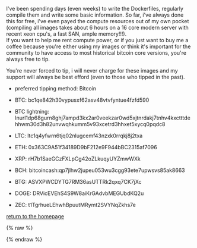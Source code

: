 I've been spending days (even weeks) to write the Dockerfiles, regularly compile them and write some basic information. So far, i've always done this for free, i've even payed the compute resources out of my own pocket (compiling all images takes about 6 hours on a 16 core modern server with recent xeon cpu's, a fast SAN, ample memory!!!).  
If you want to help me rent compute power, or if you just want to buy me a coffee because you're either using my images or think it's important for the community to have access to most historical bitcoin core versions, you're always free to tip.  

You're never forced to tip, i will never charge for these images and my support will always be best efford (even to those who tipped in the past).

* preferred tipping method: Bitcoin

* BTC: bc1qe842h30vypusxf62asv48vtvfyntue4fzfd590
* BTC lightning: lnurl1dp68gurn8ghj7ampd3kx2ar0veekzar0wd5xjtnrdakj7tnhv4kxctttdehhwm30d3h82unvwqhkumm5v93xcetrd3hhxet5xycq0pqdc8
* LTC: ltc1q4yfwrn6tjq02nlugcemf43nzxk0rrqkj8j2txa
* ETH: 0x363C9A51f34189D9bF212e9F944bBC2315af7096
* XRP: rH7b1SaeGCzFXLpCg42oZLkuqyUYZmwWXk
* BCH: bitcoincash:qp7jlhw2jupeu053wu3cgg93ete7upwsvs85ak8663
* BTG: ASVXPWCDYTG7RM36asUTTRk2qxq7CK7jXc
* DOGE: DRVicEVEhS4S9W8aiKrGAdvbMEGUbdKQ2u
* ZEC: t1TgrhueLEhwhBpuutMRymt2SVYNqZkhs7e

[return to the homepage](https://mocacinno.com)
<!-- Google tag (gtag.js) -->
{% raw %}
<script async src="https://www.googletagmanager.com/gtag/js?id=G-BPC6NC6FF9"></script>
<script>
  window.dataLayer = window.dataLayer || [];
  function gtag(){dataLayer.push(arguments);}
  gtag('js', new Date());
  gtag('config', 'G-BPC6NC6FF9');
</script>
{% endraw %}

